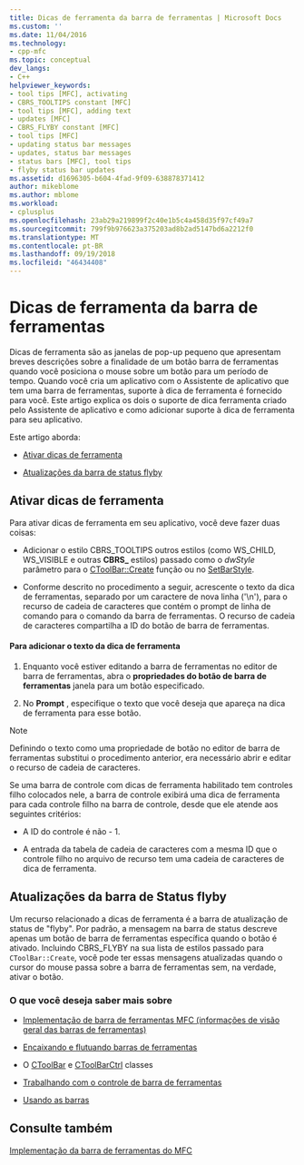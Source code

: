 ```yaml
---
title: Dicas de ferramenta da barra de ferramentas | Microsoft Docs
ms.custom: ''
ms.date: 11/04/2016
ms.technology:
- cpp-mfc
ms.topic: conceptual
dev_langs:
- C++
helpviewer_keywords:
- tool tips [MFC], activating
- CBRS_TOOLTIPS constant [MFC]
- tool tips [MFC], adding text
- updates [MFC]
- CBRS_FLYBY constant [MFC]
- tool tips [MFC]
- updating status bar messages
- updates, status bar messages
- status bars [MFC], tool tips
- flyby status bar updates
ms.assetid: d1696305-b604-4fad-9f09-638878371412
author: mikeblome
ms.author: mblome
ms.workload:
- cplusplus
ms.openlocfilehash: 23ab29a219899f2c40e1b5c4a458d35f97cf49a7
ms.sourcegitcommit: 799f9b976623a375203ad8b2ad5147bd6a2212f0
ms.translationtype: MT
ms.contentlocale: pt-BR
ms.lasthandoff: 09/19/2018
ms.locfileid: "46434408"
---
```

# <a name="toolbar-tool-tips"></a>Dicas de ferramenta da barra de ferramentas

Dicas de ferramenta são as janelas de pop-up pequeno que apresentam breves descrições sobre a finalidade de um botão barra de ferramentas quando você posiciona o mouse sobre um botão para um período de tempo. Quando você cria um aplicativo com o Assistente de aplicativo que tem uma barra de ferramentas, suporte à dica de ferramenta é fornecido para você. Este artigo explica os dois o suporte de dica ferramenta criado pelo Assistente de aplicativo e como adicionar suporte à dica de ferramenta para seu aplicativo.

Este artigo aborda:

- [Ativar dicas de ferramenta](#_core_activating_tool_tips)

- [Atualizações da barra de status flyby](#_core_fly_by_status_bar_updates)

##  <a name="_core_activating_tool_tips"></a> Ativar dicas de ferramenta

Para ativar dicas de ferramenta em seu aplicativo, você deve fazer duas coisas:

- Adicionar o estilo CBRS_TOOLTIPS outros estilos (como WS_CHILD, WS_VISIBLE e outras **CBRS_** estilos) passado como o *dwStyle* parâmetro para o [CToolBar::Create](../mfc/reference/ctoolbar-class.md#create) função ou no [SetBarStyle](../mfc/reference/ccontrolbar-class.md#setbarstyle).

- Conforme descrito no procedimento a seguir, acrescente o texto da dica de ferramentas, separado por um caractere de nova linha ('\n'), para o recurso de cadeia de caracteres que contém o prompt de linha de comando para o comando da barra de ferramentas. O recurso de cadeia de caracteres compartilha a ID do botão de barra de ferramentas.

#### <a name="to-add-the-tool-tip-text"></a>Para adicionar o texto da dica de ferramenta

1. Enquanto você estiver editando a barra de ferramentas no editor de barra de ferramentas, abra o **propriedades do botão de barra de ferramentas** janela para um botão especificado.

1. No **Prompt** , especifique o texto que você deseja que apareça na dica de ferramenta para esse botão.

> [!NOTE]
>  Definindo o texto como uma propriedade de botão no editor de barra de ferramentas substitui o procedimento anterior, era necessário abrir e editar o recurso de cadeia de caracteres.

Se uma barra de controle com dicas de ferramenta habilitado tem controles filho colocados nele, a barra de controle exibirá uma dica de ferramenta para cada controle filho na barra de controle, desde que ele atende aos seguintes critérios:

- A ID do controle é não - 1.

- A entrada da tabela de cadeia de caracteres com a mesma ID que o controle filho no arquivo de recurso tem uma cadeia de caracteres de dica de ferramenta.

##  <a name="_core_fly_by_status_bar_updates"></a> Atualizações da barra de Status flyby

Um recurso relacionado a dicas de ferramenta é a barra de atualização de status de "flyby". Por padrão, a mensagem na barra de status descreve apenas um botão de barra de ferramentas específica quando o botão é ativado. Incluindo CBRS_FLYBY na sua lista de estilos passado para `CToolBar::Create`, você pode ter essas mensagens atualizadas quando o cursor do mouse passa sobre a barra de ferramentas sem, na verdade, ativar o botão.

### <a name="what-do-you-want-to-know-more-about"></a>O que você deseja saber mais sobre

- [Implementação de barra de ferramentas MFC (informações de visão geral das barras de ferramentas)](../mfc/mfc-toolbar-implementation.md)

- [Encaixando e flutuando barras de ferramentas](../mfc/docking-and-floating-toolbars.md)

- O [CToolBar](../mfc/reference/ctoolbar-class.md) e [CToolBarCtrl](../mfc/reference/ctoolbarctrl-class.md) classes

- [Trabalhando com o controle de barra de ferramentas](../mfc/working-with-the-toolbar-control.md)

- [Usando as barras](../mfc/using-your-old-toolbars.md)

## <a name="see-also"></a>Consulte também

[Implementação da barra de ferramentas do MFC](../mfc/mfc-toolbar-implementation.md)

